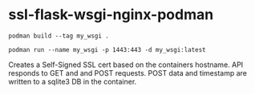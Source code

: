 # ssl-flask-wsgi-nginx-podman
```podman build --tag my_wsgi .```

```podman run --name my_wsgi -p 1443:443 -d my_wsgi:latest```

Creates a Self-Signed SSL cert based on the containers hostname.
API responds to GET and and POST requests.
POST data and timestamp are written to a sqlite3 DB in the container.
